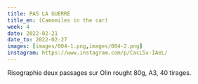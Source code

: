 ```yaml
---
title: PAS LA GUERRE 
title_en: (Camomiles in the car)
week: 4
date: 2022-02-21
date_to: 2022-02-27
images: [images/004-1.png,images/004-2.png]
instagram: https://www.instagram.com/p/CacL5x-IAeL/
---
```

Risographie deux passages sur Olin rought 80g, A3, 40 tirages.
